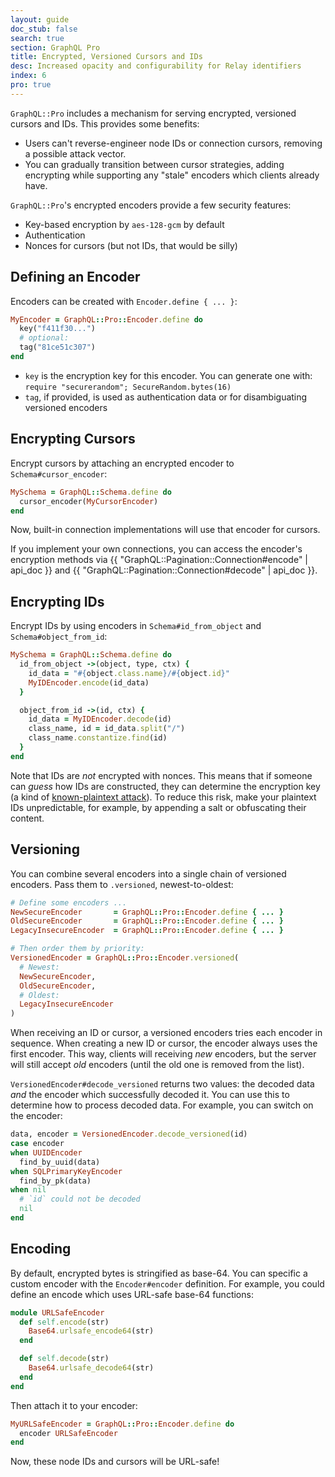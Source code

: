 ```yaml
---
layout: guide
doc_stub: false
search: true
section: GraphQL Pro
title: Encrypted, Versioned Cursors and IDs
desc: Increased opacity and configurability for Relay identifiers
index: 6
pro: true
---
```


`GraphQL::Pro` includes a mechanism for serving encrypted, versioned cursors and IDs.  This provides some benefits:

- Users can't reverse-engineer node IDs or connection cursors, removing a possible attack vector.
- You can gradually transition between cursor strategies, adding encrypting while supporting any "stale" encoders which clients already have.

`GraphQL::Pro`'s encrypted encoders provide a few security features:

- Key-based encryption by `aes-128-gcm` by default
- Authentication
- Nonces for cursors (but not IDs, that would be silly)

## Defining an Encoder

Encoders can be created with `Encoder.define { ... }`:

```ruby
MyEncoder = GraphQL::Pro::Encoder.define do
  key("f411f30...")
  # optional:
  tag("81ce51c307")
end
```

- `key` is the encryption key for this encoder. You can generate one with: `require "securerandom"; SecureRandom.bytes(16)`
- `tag`, if provided, is used as authentication data or for disambiguating versioned encoders

## Encrypting Cursors

Encrypt cursors by attaching an encrypted encoder to `Schema#cursor_encoder`:

```ruby
MySchema = GraphQL::Schema.define do
  cursor_encoder(MyCursorEncoder)
end
```

Now, built-in connection implementations will use that encoder for cursors.

If you implement your own connections, you can access the encoder's encryption methods via {{ "GraphQL::Pagination::Connection#encode" | api_doc }} and {{ "GraphQL::Pagination::Connection#decode" | api_doc }}.


## Encrypting IDs

Encrypt IDs by using encoders in `Schema#id_from_object` and `Schema#object_from_id`:

```ruby
MySchema = GraphQL::Schema.define do
  id_from_object ->(object, type, ctx) {
    id_data = "#{object.class.name}/#{object.id}"
    MyIDEncoder.encode(id_data)
  }

  object_from_id ->(id, ctx) {
    id_data = MyIDEncoder.decode(id)
    class_name, id = id_data.split("/")
    class_name.constantize.find(id)
  }
end
```

Note that IDs are _not_ encrypted with nonces. This means that if someone can _guess_ how IDs are constructed, they can determine the encryption key (a kind of [known-plaintext attack](https://en.wikipedia.org/wiki/Known-plaintext_attack)). To reduce this risk, make your plaintext IDs unpredictable, for example, by appending a salt or obfuscating their content.

## Versioning

You can combine several encoders into a single chain of versioned encoders. Pass them to `.versioned`, newest-to-oldest:

```ruby
# Define some encoders ...
NewSecureEncoder       = GraphQL::Pro::Encoder.define { ... }
OldSecureEncoder       = GraphQL::Pro::Encoder.define { ... }
LegacyInsecureEncoder  = GraphQL::Pro::Encoder.define { ... }

# Then order them by priority:
VersionedEncoder = GraphQL::Pro::Encoder.versioned(
  # Newest:
  NewSecureEncoder,
  OldSecureEncoder,
  # Oldest:
  LegacyInsecureEncoder
)
```

When receiving an ID or cursor, a versioned encoders tries each encoder in sequence. When creating a new ID or cursor, the encoder always uses the first encoder. This way, clients will receiving _new_ encoders, but the server will still accept _old_ encoders (until the old one is removed from the list).

`VersionedEncoder#decode_versioned` returns two values: the decoded data _and_ the encoder which successfully decoded it. You can use this to determine how to process decoded data. For example, you can switch on the encoder:

```ruby
data, encoder = VersionedEncoder.decode_versioned(id)
case encoder
when UUIDEncoder
  find_by_uuid(data)
when SQLPrimaryKeyEncoder
  find_by_pk(data)
when nil
  # `id` could not be decoded
  nil
end
```

## Encoding

By default, encrypted bytes is stringified as base-64. You can specific a custom encoder with the `Encoder#encoder` definition. For example, you could define an encode which uses URL-safe base-64 functions:

```ruby
module URLSafeEncoder
  def self.encode(str)
    Base64.urlsafe_encode64(str)
  end

  def self.decode(str)
    Base64.urlsafe_decode64(str)
  end
end
```

Then attach it to your encoder:

```ruby
MyURLSafeEncoder = GraphQL::Pro::Encoder.define do
  encoder URLSafeEncoder
end
```

Now, these node IDs and cursors will be URL-safe!
